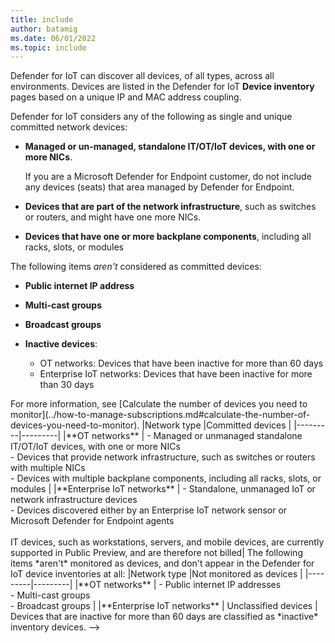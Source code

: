 ```yaml
---
title: include
author: batamig
ms.date: 06/01/2022
ms.topic: include
---
```


<!-- docutune:disable -->

Defender for IoT can discover all devices, of all types, across all environments. Devices are listed in the Defender for IoT **Device inventory** pages based on a unique IP and MAC address coupling.

Defender for IoT considers any of the following as single and unique committed network devices:

- **Managed or un-managed, standalone IT/OT/IoT devices, with one or more NICs**.

    If you are a Microsoft Defender for Endpoint customer, do not include any devices (seats) that area managed by Defender for Endpoint.

- **Devices that are part of the network infrastructure**, such as switches or routers, and might have one more NICs.

- **Devices that have one or more backplane components**, including all racks, slots, or modules

The following items *aren't* considered as committed devices:

- **Public internet IP address**

- **Multi-cast groups**

- **Broadcast groups**

- **Inactive devices**:

    - OT networks: Devices that have been inactive for more than 60 days
    - Enterprise IoT networks: Devices that have been inactive for more than 30 days

<!-->
For more information, see [Calculate the number of devices you need to monitor](../how-to-manage-subscriptions.md#calculate-the-number-of-devices-you-need-to-monitor).


|Network type  |Committed devices  |
|---------|---------|
|**OT networks**     |   - Managed or unmanaged standalone IT/OT/IoT devices, with one or more NICs <br>- Devices that provide network infrastructure, such as switches or routers with multiple NICs <br>- Devices with multiple backplane components, including all racks, slots, or modules |
|**Enterprise IoT networks**     | - Standalone, unmanaged IoT or network infrastructure devices <br>- Devices discovered either by an Enterprise IoT network sensor or Microsoft Defender for Endpoint agents <br><br>IT devices, such as workstations, servers, and mobile devices, are currently supported in Public Preview, and are therefore not billed|

The following items *aren't* monitored as devices, and don't appear in the Defender for IoT device inventories at all:

|Network type  |Not monitored as devices |
|---------|---------|
|**OT networks**     |     - Public internet IP addresses <br>- Multi-cast groups <br>- Broadcast groups    |
|**Enterprise IoT networks**     |   Unclassified devices      |


Devices that are inactive for more than 60 days are classified as *inactive* inventory devices.

-->